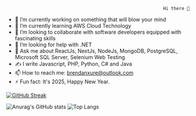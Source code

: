                                                                Hi there 👋
                                                               

- 🔭 I’m currently working on something that will blow your mind
- 🌱 I’m currently learning AWS Cloud Technology
- 👯 I’m looking to collaborate with software developers equipped with fascinating skills
- 🤔 I’m looking for help with .NET
- 💬 Ask me about ReactJs, NextJs, NodeJs, MongoDB, PostgreSQL, Microsoft SQL Server, Selenium Web Testing
- ✍️ I write Javascript, PHP, Python, C# and Java
- 📫 How to reach me: brendanxure@outlook.com
- ⚡ Fun fact: It's 2025, Happy New Year.

[![GitHub Streak](https://streak-stats.demolab.com/?user=brendanxure)](https://git.io/streak-stats)

![Anurag's GitHub stats](https://github-readme-stats.vercel.app/api?username=brendanxure&show_icons=true&theme=dark)  ![Top Langs](https://github-readme-stats.vercel.app/api/top-langs/?username=brendanxure&layout=compact)


